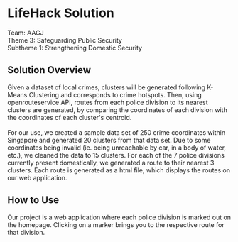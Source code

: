 # LifeHack Solution 

  Team: AAGJ  
  Theme 3: Safeguarding Public Security  
  Subtheme 1: Strengthening Domestic Security

## Solution Overview

<p>
  Given a dataset of local crimes, clusters will be generated following K-Means Clustering and corresponds to crime hotspots. Then, using openrouteservice API, routes from each police division to its nearest clusters are generated, by comparing the coordinates of each division with the coordinates of each cluster's centroid.
  <br>
  <br>
   For our use, we created a sample data set of 250 crime coordinates within Singapore and generated 20 clusters from that data set. Due to some coordinates being invalid (ie. being unreachable by car, in a body of water, etc.), we cleaned the data to 15 clusters. For each of the 7 police divisions currently present domestically, we generated a route to their nearest 3 clusters. Each route is generated as a html file, which displays the routes on our web application. 
</p>

## How to Use
<p>
  Our project is a web application where each police division is marked out on the homepage. Clicking on a marker brings you to the respective route for that division.
</p>

